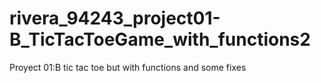 # rivera_94243_project01-B_TicTacToeGame_with_functions2
Proyect 01:B tic tac toe but with functions and some fixes

